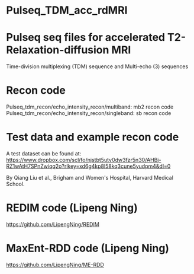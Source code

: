 # Pulseq_TDM_acc_rdMRI
# Pulseq seq files for accelerated T2-Relaxation-diffusion MRI
Time-division multiplexing (TDM) sequence and Multi-echo (3) sequences

# Recon code
Pulseq_tdm_recon/echo_intensity_recon/multiband: mb2 recon code
Pulseq_tdm_recon/echo_intensity_recon/singleband: sb recon code

# Test data and example recon code
A test dataset can be found at: https://www.dropbox.com/scl/fo/njstbt5utv0dw3fzr5n30/AHBj-RZ1wAtH7SPnZwiqq2o?rlkey=xd6g4kp8l58kq3cune5yudpm4&dl=0

By Qiang Liu et al., Brigham and Women's Hospital, Harvard Medical School.

# REDIM code (Lipeng Ning)
https://github.com/LipengNing/REDIM

# MaxEnt-RDD code (Lipeng Ning)
https://github.com/LipengNing/ME-RDD


